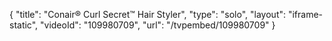 {
    "title": "Conair&reg; Curl Secret&trade; Hair Styler",
    "type": "solo",
    "layout": "iframe-static",
    "videoId": "109980709",
    "url": "\/tvpembed\/109980709"
}